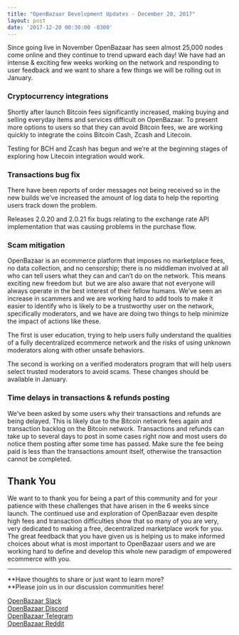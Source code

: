 ```yaml
---
title: "OpenBazaar Development Updates - December 20, 2017" 
layout: post
date: '2017-12-20 00:30:00 -0300'
---
```

        
Since going live in November OpenBazaar has seen almost 25,000 nodes come online and they continue to trend upward each day! We have had an intense & exciting few weeks working on the network and responding to user feedback and we want to share a few things we will be rolling out in January.

### Cryptocurrency integrations

Shortly after launch Bitcoin fees significantly increased, making buying and selling everyday items and services difficult on OpenBazaar. To present more options to users so that they can avoid Bitcoin fees, we are working quickly to integrate the coins Bitcoin Cash, Zcash and Litecoin.

Testing for BCH and Zcash has begun and we’re at the beginning stages of exploring how Litecoin integration would work.

### Transactions bug fix

There have been reports of order messages not being received so in the new builds we’ve increased the amount of log data to help the reporting users track down the problem.

Releases 2.0.20 and 2.0.21 fix bugs relating to the exchange rate API implementation that was causing problems in the purchase flow.

### Scam mitigation

OpenBazaar is an ecommerce platform that imposes no marketplace fees, no data collection, and no censorship; there is no middleman involved at all who can tell users what they can and can’t do on the network. This means exciting new freedom but  but we are also aware that not everyone will always operate in the best interest of their fellow humans. We’ve seen an increase in scammers and we are working hard to add tools to make it easier to identify who is likely to be a trustworthy user on the network, specifically moderators, and we have are doing two things to help minimize the impact of actions like these.

The first is user education, trying to help users fully understand the qualities of a fully decentralized ecommerce network and the risks of using unknown moderators along with other unsafe behaviors.

The second is working on a verified moderators program that will help users select trusted moderators to avoid scams. These changes should be available in January.

### Time delays in transactions & refunds posting

We’ve been asked by some users why their transactions and refunds are being delayed. This is likely due to the Bitcoin network fees again and transaction backlog on the Bitcoin network. Transactions and refunds can take up to several days to post in some cases right now and most users do notice them posting after some time has passed. Make sure the fee being paid is less than the transactions amount itself, otherwise the transaction cannot be completed.

Thank You
---------

We want to to thank you for being a part of this community and for your patience with these challenges that have arisen in the 6 weeks since launch. The continued use and exploration of OpenBazaar even despite high fees and transaction difficulties show that so many of you are very, very dedicated to making a free, decentralized marketplace work for you. The great feedback that you have given us is helping us to make informed choices about what is most important to OpenBazaar users and we are working hard to define and develop this whole new paradigm of empowered ecommerce with you.

* * *

**Have thoughts to share or just want to learn more?  
**Please join us in our discussion communities here!

[OpenBazaar Slack](https://openbazaar.org/slack)  
[OpenBazaar Discord](https://discord.gg/0aeeKzHlQ0EfTeuj)  
[OpenBazaar Telegram](https://t.me/OpenBazaarGroup)  
[OpenBazaar Reddit](https://reddit.com/r/openbazaar)
